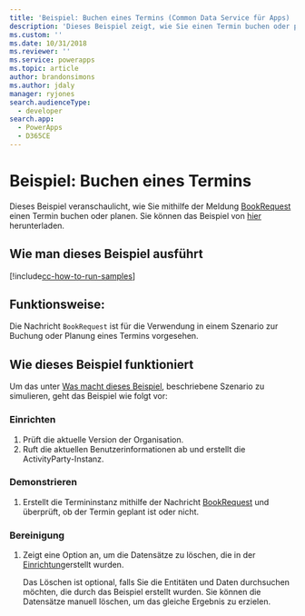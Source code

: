 ```yaml
---
title: 'Beispiel: Buchen eines Termins (Common Data Service für Apps) | Microsoft Docs'
description: 'Dieses Beispiel zeigt, wie Sie einen Termin buchen oder planen '
ms.custom: ''
ms.date: 10/31/2018
ms.reviewer: ''
ms.service: powerapps
ms.topic: article
author: brandonsimons
ms.author: jdaly
manager: ryjones
search.audienceType:
  - developer
search.app:
  - PowerApps
  - D365CE
---
```

# <a name="sample-book-an-appointment"></a>Beispiel: Buchen eines Termins

<!-- https://docs.microsoft.com/en-us/dynamics365/customer-engagement/developer/sample-book-appointment -->

Dieses Beispiel veranschaulicht, wie Sie mithilfe der Meldung [BookRequest](https://docs.microsoft.com/en-us/dotnet/api/microsoft.crm.sdk.messages.bookrequest?view=dynamics-general-ce-9) einen Termin buchen oder planen. Sie können das Beispiel von [hier](https://github.com/Microsoft/PowerApps-Samples/tree/master/cds/orgsvc/C%23/BookAppointment) herunterladen.

## <a name="how-to-run-this-sample"></a>Wie man dieses Beispiel ausführt

[!include[cc-how-to-run-samples](../../includes/cc-how-to-run-samples.md)]

## <a name="what-this-sample-does"></a>Funktionsweise:

Die Nachricht `BookRequest` ist für die Verwendung in einem Szenario zur Buchung oder Planung eines Termins vorgesehen.

## <a name="how-this-sample-works"></a>Wie dieses Beispiel funktioniert

Um das unter [Was macht dieses Beispiel](#what-this-sample-does), beschriebene Szenario zu simulieren, geht das Beispiel wie folgt vor:

### <a name="setup"></a>Einrichten

1. Prüft die aktuelle Version der Organisation.
1. Ruft die aktuellen Benutzerinformationen ab und erstellt die ActivityParty-Instanz.

### <a name="demonstrate"></a>Demonstrieren

1. Erstellt die Termininstanz mithilfe der Nachricht [BookRequest](https://docs.microsoft.com/en-us/dotnet/api/microsoft.crm.sdk.messages.bookrequest?view=dynamics-general-ce-9) und überprüft, ob der Termin geplant ist oder nicht.

### <a name="clean-up"></a>Bereinigung

1. Zeigt eine Option an, um die Datensätze zu löschen, die in der [Einrichtung](#setup)erstellt wurden.

    Das Löschen ist optional, falls Sie die Entitäten und Daten durchsuchen möchten, die durch das Beispiel erstellt wurden. Sie können die Datensätze manuell löschen, um das gleiche Ergebnis zu erzielen.
